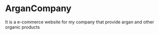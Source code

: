 # ArganCompany
It is a e-commerce website for my company that provide argan and other organic products
